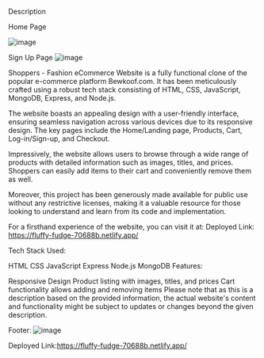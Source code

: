 Description

Home Page

![image](https://github.com/Shubham-Pilane/fresh-dinosaurs-7507/assets/121308110/4de70c11-beb7-44c0-89d7-366fc45bfc22)

Sign Up Page
![image](https://github.com/Shubham-Pilane/fresh-dinosaurs-7507/assets/121308110/87c2b2f3-3cb4-47c0-9d27-3b4c7802a0e0)



Shoppers - Fashion eCommerce Website is a fully functional clone of the popular e-commerce platform Bewkoof.com. It has been meticulously crafted using a robust tech stack consisting of HTML, CSS, JavaScript, MongoDB, Express, and Node.js.

The website boasts an appealing design with a user-friendly interface, ensuring seamless navigation across various devices due to its responsive design. The key pages include the Home/Landing page, Products, Cart, Log-in/Sign-up, and Checkout.

Impressively, the website allows users to browse through a wide range of products with detailed information such as images, titles, and prices. Shoppers can easily add items to their cart and conveniently remove them as well.

Moreover, this project has been generously made available for public use without any restrictive licenses, making it a valuable resource for those looking to understand and learn from its code and implementation.

For a firsthand experience of the website, you can visit it at: 
Deployed Link: https://fluffy-fudge-70688b.netlify.app/

Tech Stack Used:

HTML
CSS
JavaScript
Express
Node.js
MongoDB
Features:



Responsive Design
Product listing with images, titles, and prices
Cart functionality allows adding and removing items
Please note that as this is a description based on the provided information, the actual website's content and functionality might be subject to updates or changes beyond the given description.

Footer:
![image](https://github.com/Shubham-Pilane/fresh-dinosaurs-7507/assets/121308110/eeabce3f-c55a-4f41-9c5f-79624487ac1d)


Deployed Link:https://fluffy-fudge-70688b.netlify.app/
